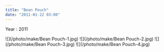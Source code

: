 ```yaml
---
title: "Bean Pouch"
date: "2011-01-22 03:00"
---
```


Year : 2011

![](/photo/make/Bean Pouch-1.jpg)
![](/photo/make/Bean Pouch-2.jpg)
![](/photo/make/Bean Pouch-3.jpg)
![](/photo/make/Bean Pouch-4.jpg)
